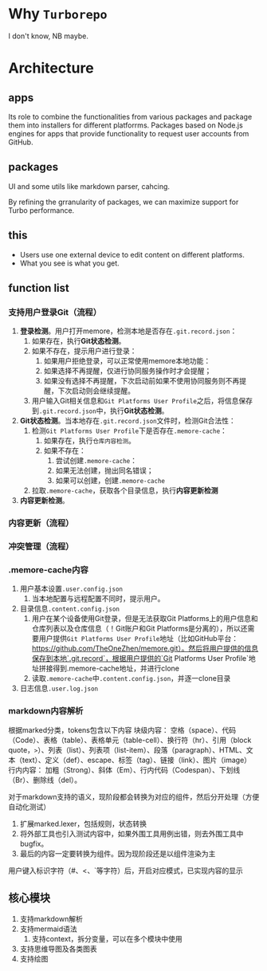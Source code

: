 # Why `Turborepo`

I don't know, NB maybe.

# Architecture

## apps

Its role to combine the functionalities from various packages and package them into installers for different platforrms. Packages based on Node.js engines for apps that provide functionality to request user accounts from GitHub.

## packages

UI and some utils like markdown parser, cahcing.

By refining the grranularity of packages, we can maximize support for Turbo performance.

## this

- Users use one external device to edit content on different platforms.
- What you see is what you get.

## function list

### 支持用户登录Git（流程）

1. **登录检测**。用户打开memore，检测本地是否存在`.git.record.json`：
    1. 如果存在，执行**Git状态检测**。
    2. 如果不存在，提示用户进行登录：
        1. 如果用户拒绝登录，可以正常使用memore本地功能：
        2. 如果选择不再提醒，仅进行协同服务操作时才会提醒；
        3. 如果没有选择不再提醒，下次启动前如果不使用协同服务则不再提醒，下次启动则会继续提醒。
    3. 用户输入Git相关信息和`Git Platforms User Profile`之后，将信息保存到`.git.record.json`中，执行**Git状态检测**。
2. **Git状态检测**。当本地存在`.git.record.json`文件时，检测Git合法性：
    1. 检测`Git Platforms User Profile`下是否存在`.memore-cache`：
        1. 如果存在，执行`仓库内容检测`。
        2. 如果不存在：
            1. 尝试创建`.memore-cache`：
            2. 如果无法创建，抛出同名错误；
            3. 如果可以创建，创建`.memore-cache`
                <!-- 新的问题，如果在本地创建仓库并推送到Git Platforms。要求不需要用户任何编码性质操作。
                    1. 用户提供Git Platforms create repo API，然后根据此API创建repo。
                    2. 收集各个Git Platforms create repo API，然后做映射。
                    3. 仅支持Github用户登录，然后只针对GithubAPI。
                -->
    2. 拉取`.memore-cache`，获取各个目录信息，执行**内容更新检测**
3. **内容更新检测**。
    <!-- 所有内容不会自动更新（同vscode），只有用户手动更新的时候才会进行 -->

### 内容更新（流程）

### 冲突管理（流程）

### .memore-cache内容

1. 用户基本设置`.user.config.json`
    1. 当本地配置与远程配置不同时，提示用户。
2. 目录信息`.content.config.json`
    1. 用户在某个设备使用Git登录，但是无法获取Git Platforms上的用户信息和仓库列表以及仓库信息（！Git账户和Git Platforms是分离的），所以还需要用户提供`Git Platforms User Profile`地址（比如GitHub平台：https://github.com/TheOneZhen/memore.git）。然后将用户提供的信息保存到本地`.git.record`，根据用户提供的`Git Platforms User Profile`地址拼接得到.memore-cache地址，并进行clone
    2. 读取`.memore-cache`中`.content.config.json`，并逐一clone目录
3. 日志信息`.user.log.json`

### markdown内容解析

根据marked分类，tokens包含以下内容
块级内容：
空格（space）、代码（Code）、表格（table）、表格单元（table-cell）、换行符（hr）、引用（block quote，`>`）、列表（list）、列表项（list-item）、段落（paragraph）、HTML、文本（text）、定义（def）、escape、标签（tag）、链接（link）、图片（image）
行内内容：
加粗（Strong）、斜体（Em）、行内代码（Codespan）、下划线（Br）、删除线（del）。

对于markdown支持的语义，现阶段都会转换为对应的组件，然后分开处理（方便自动化测试）

1. 扩展marked.lexer，包括规则，状态转换
2. 将外部工具也引入测试内容中，如果外围工具用例出错，则去外围工具中bugfix。
3. 最后的内容一定要转换为组件。因为现阶段还是以组件渲染为主

用户键入标识字符（#、<、`等字符）后，开启对应模式，已实现内容的显示


## 核心模块
<!-- 在不同设备上，保持用户仅使用一件外设（鼠标、键盘、绘图笔等）即可完成文档工具的切换 -->
1. 支持markdown解析
2. 支持mermaid语法
    1. 支持context，拆分变量，可以在多个模块中使用
3. 支持思维导图及各类图表
4. 支持绘图
